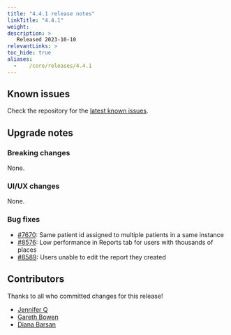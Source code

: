 ```yaml
---
title: "4.4.1 release notes"
linkTitle: "4.4.1"
weight:
description: >
   Released 2023-10-10
relevantLinks: >
toc_hide: true
aliases:
  -    /core/releases/4.4.1
---
```


## Known issues

Check the repository for the [latest known issues](https://github.com/medic/cht-core/issues?q=is%3Aissue+label%3A%22Affects%3A+4.4.1%22).

## Upgrade notes

### Breaking changes

None.

### UI/UX changes

None.

### Bug fixes

- [#7670](https://github.com/medic/cht-core/issues/7670): Same patient id assigned to multiple patients in a same instance
- [#8576](https://github.com/medic/cht-core/issues/8576): Low performance in Reports tab for users with thousands of places
- [#8589](https://github.com/medic/cht-core/issues/8589): Users unable to edit the report they created


## Contributors

Thanks to all who committed changes for this release!

- [Jennifer Q](https://github.com/latin-panda)
- [Gareth Bowen](https://github.com/garethbowen)
- [Diana Barsan](https://github.com/dianabarsan)

